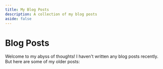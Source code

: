 ```yaml
---
title: My Blog Posts
description: A collection of my blog posts
aside: false
---
```


# Blog Posts
Welcome to my abyss of thoughts! I haven't written any blog posts recently. But here are some of my older posts:


  <div class="blog-list">
    <BlogCard
      title="Git and GitHub: An Intro for Beginners"
      description="Most developers use GitHub or another Git client in their development cycle. Have you ever wondered what Git is and why they use it? This post covers the basics of Git and guides you through creating your first repo on GitHub."
      image="/images/git-and-github-a-intro-for-beginners-cover.webp"
      date=" May 3, 2020"
      readTime="4 min read"
      link="/blogs/git-and-github-a-intro-for-beginners"
    />

  </div>


<style>
.blog-list {
  display: grid;
  grid-template-columns: repeat(2, minmax(0, 1fr));
  gap: 30px;
  padding: 30px;
  max-width: 1000px;
  margin: 0 auto;
}

@media (max-width: 768px) {
  .blog-list {
    grid-template-columns: 1fr;
  }
}
</style>